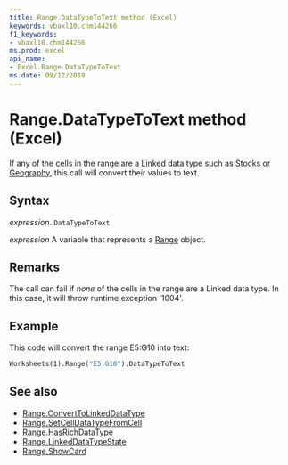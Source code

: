 ```yaml
---
title: Range.DataTypeToText method (Excel)
keywords: vbaxl10.chm144266
f1_keywords:
- vbaxl10.chm144266
ms.prod: excel
api_name:
- Excel.Range.DataTypeToText
ms.date: 09/12/2018
---
```



# Range.DataTypeToText method (Excel)

If any of the cells in the range are a Linked data type such as [Stocks or Geography](https://support.office.com/article/stock-quotes-and-geographic-data-61a33056-9935-484f-8ac8-f1a89e210877), this call will convert their values to text. 

## Syntax

 _expression_. `DataTypeToText`

 _expression_ A variable that represents a [Range](Excel.Range(Object).md) object.

## Remarks

The call can fail if _none_ of the cells in the range are a Linked data type. In this case, it will throw runtime exception '1004'.

## Example

This code will convert the range E5:G10 into text:

```vb
Worksheets(1).Range("E5:G10").DataTypeToText
```

## See also

- [Range.ConvertToLinkedDataType](Excel.Range.ConvertToLinkedDataType.md)
- [Range.SetCellDataTypeFromCell](Excel.Range.SetCellDataTypeFromCell.md)
- [Range.HasRichDataType](Excel.Range.HasRichDataType.md)
- [Range.LinkedDataTypeState](Excel.Range.LinkedDataTypeState.md)
- [Range.ShowCard](Excel.Range.ShowCard.md)
